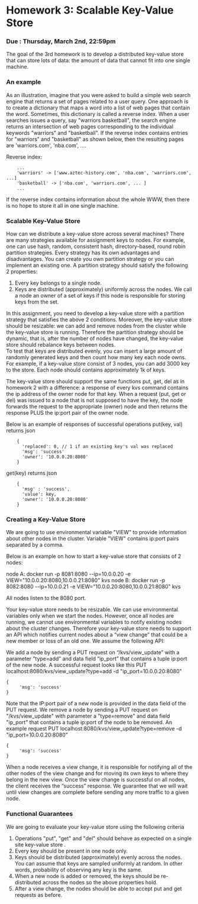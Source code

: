 # Homework 3: Scalable Key-Value Store

### Due : Thursday, March 2nd, 22:59pm

The goal of the 3rd homework is to develop a distributed key-value store that can store lots of data: the amount of data that cannot fit into one single machine.

### An example 
As an illustration, imagine that you were asked to build a simple web search engine that returns a set of pages related to a user query.  One approach is to create a dictionary that maps a word into a list of web pages that contain the word.  Sometimes, this dictionary is called a reverse index.  When a user searches issues a query, say "warriors basketball", the search engine returns an intersection of web pages corresponding to the individual keywords "warriors" and "basketball".
If the reverse index contains entries for "warriors" and "basketball" as shown below, then the resulting pages are 'warriors.com', 'nba.com', ....

Reverse index:

```
    ...
    'warriors' -> ['www.aztec-history.com', 'nba.com', 'warriors.com', ...]
    'basketball' -> ['nba.com', 'warriors.com', ... ]
    ...
```


If the reverse index contains information about the whole WWW, then there is no hope to store it all in one single machine.

### Scalable Key-Value Store
How can we distribute a key-value store across several machines? There are many strategies available for assignment keys to nodes. For example, one can use hash, random, consistent hash, directory-based, round robin partition strategies. Every strategy has its own advantages and disadvantages. You can create you own partition strategy or you can implement an existing one. 
A partition strategy should satisfy the following 2 properties:
1. Every key belongs to a single node.
2. Keys are distributed (approximately) uniformly across the nodes.
We call a node an owner of a set of keys if this node is responsible for storing keys from the set. 

In this assignment, you need to develop a key-value store with a partition strategy that satisfies the above 2 conditions. Moreover, the key-value store should be resizable: we can add and remove nodes from the cluster while the key-value store is running. Therefore the partition strategy should be dynamic, that is, after the number of nodes have changed, the key-value store should rebalance keys between nodes.   
To test that keys are distributed evenly, you can insert a large amount of randomly generated keys and then count how many key each node owns. For example, if a key-value store consist of 3 nodes, you can add 3000 key to the store. Each node should contains approximately 1k of keys.

The key-value store should support the same functions put, get, del as in homework 2 with a difference: a response of every kvs command contains the ip address of the owner node for that key. When a request (put, get or del) was issued to a node that is not supposed to have the key, the node forwards the request to the appropriate (owner) node and then returns the response PLUS the ip:port pair of the owner node.

Below is an example of responses of successful operations
put(key, val) returns json
```
    {
      'replaced': 0, // 1 if an existing key's val was replaced
      'msg': 'success'
      'owner': '10.0.0.20:8080'
    }
```
get(key) returns json
```
    {
      'msg' : 'success',
      'value': key,
      'owner': '10.0.0.20:8080'
    }
```

### Creating a Key-Value Store
We are going to use environmental variable "VIEW" to provide information about other nodes in the cluster. Variable "VIEW" contains ip:port pairs separated by a comma.

Below is an example on how to start a key-value store that consists of 2 nodes:

node A: docker run -p 8081:8080 --ip=10.0.0.20 -e VIEW="10.0.0.20:8080,10.0.0.21:8080" kvs
node B: docker run -p 8082:8080 --ip=10.0.0.21 -e VIEW="10.0.0.20:8080,10.0.0.21:8080" kvs

All nodes listen to the 8080 port.

Your key-value store needs to be resizable. We can use environmental variables only when we start the nodes. However, once all nodes are running, we cannot use environmental variables to notify existing nodes about the cluster changes. Therefore your key-value store needs to support an API which notifies current nodes about a “view change” that could be a new member or loss of an old one. We assume the following API:

We add a node by sending a PUT request on “/kvs/view_update” with a parameter ”type=add” and data field “ip_port” that contains a tuple ip:port of the new node. A successful request looks like this
PUT localhost:8080/kvs/view_update?type=add  -d  "ip_port=10.0.0.20:8080"
```
{
     'msg': 'success'
}
```

Note that the IP:port pair of a new node is provided in the data field of the PUT request.
We remove a node by sending a PUT request on "/kvs/view_update" with parameter a "type=remove" and data field "ip_port" that contains a tuple ip:port of the node to be removed. An example request
PUT localhost:8080/kvs/view_update?type=remove  -d  "ip_port=10.0.0.20:8080"
```
{
     'msg': 'success'
}
```

When a node receives a view change, it is responsible for notifying all of the other nodes of the view change and for moving its own keys to where they belong in the new view. 
Once the view change is successful on all nodes, the client receives the “success” response. We guarantee that we will wait until view changes are complete before sending any more traffic to a given node.

### Functional Guarantees
We are going to evaluate your key-value store using the following criteria
    
1. Operations "put", "get" and "del" should behave as expected on a single site key-value store  .
2. Every key should be present in one node only.
3. Keys should be distributed (approximately) evenly across the nodes. You can assume that keys are sampled uniformly at random. In other words, probability of observing any key is the same.
4. When a new node is added or removed, the keys should be re-distributed across the nodes so the above properties hold.
5. After a view change, the nodes should be able to accept put and get requests as before.
